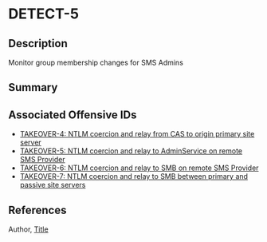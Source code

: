 # DETECT-5

## Description
Monitor group membership changes for SMS Admins

## Summary

## Associated Offensive IDs
- [TAKEOVER-4: NTLM coercion and relay from CAS to origin primary site server](../../../attack-techniques/TAKEOVER/TAKEOVER-5/takeover-5_description.md)
- [TAKEOVER-5: NTLM coercion and relay to AdminService on remote SMS Provider](../../../attack-techniques/TAKEOVER/TAKEOVER-5/takeover-5_description.md)
- [TAKEOVER-6: NTLM coercion and relay to SMB on remote SMS Provider](../../../attack-techniques/TAKEOVER/TAKEOVER-6/takeover-6_description.md)
- [TAKEOVER-7: NTLM coercion and relay to SMB between primary and passive site servers](../../../attack-techniques/TAKEOVER/TAKEOVER-7/takeover-7_description.md)

## References
Author, [Title](Link)